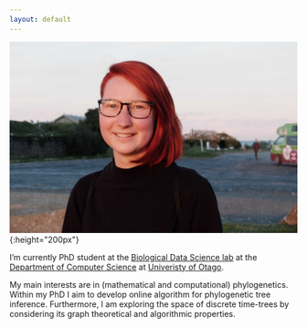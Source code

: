 ```yaml
---
layout: default
---
```


![Lena Collienne](/assets/profile_picture.JPG){:height="200px"}

I’m currently PhD student at the [Biological Data Science lab](https://biods.org/) at the [Department of Computer Science](https://www.otago.ac.nz/computer-science/index.html) at [Univeristy of Otago](https://www.otago.ac.nz).

My main interests are in (mathematical and computational) phylogenetics.
Within my PhD I aim to develop online algorithm for phylogenetic tree inference.
Furthermore, I am exploring the space of discrete time-trees by considering its graph theoretical and algorithmic properties.
